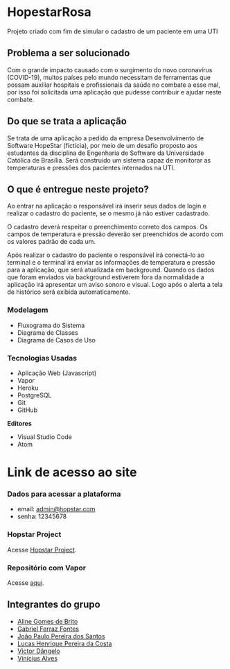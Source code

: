 # HopestarRosa
Projeto criado com fim de simular o cadastro de um paciente em uma UTI

## Problema a ser solucionado

Com o grande impacto causado com o surgimento do novo coronavírus (COVID-19), muitos países pelo mundo necessitam de ferramentas que possam auxiliar hospitais e profissionais da saúde no combate a esse mal, por isso foi solicitada uma aplicação que pudesse contribuir e ajudar neste combate.

## Do que se trata a aplicação

Se trata de uma aplicação a pedido da empresa Desenvolvimento de Software HopeStar (fictícia), por meio de um desafio proposto aos estudantes da disciplina de Engenharia de Software da Universidade Católica de Brasília. Será construido um sistema capaz de monitorar as temperaturas e pressões dos pacientes internados na UTI. 

## O que é entregue neste projeto?

Ao entrar na aplicação o responsável irá inserir seus dados de login e realizar o cadastro do paciente, se o mesmo já não estiver cadastrado. 

O cadastro deverá respeitar o preenchimento correto dos campos. Os campos de temperatura e pressão deverão ser preenchidos de acordo com os valores padrão de cada um.

Após realizar o cadastro do paciente o responsável irá conectá-lo ao terminal e o terminal irá enviar as informações de temperatura e pressão para a aplicação, que será atualizada em background. 
Quando os dados que foram enviados via background estiverem fora da normalidade a aplicação irá apresentar um aviso sonoro e visual.
Logo após o alerta a tela de histórico será exibida automaticamente.

### Modelagem
- Fluxograma do Sistema
- Diagrama de Classes
- Diagrama de Casos de Uso

### Tecnologias Usadas
- Aplicação Web (Javascript)
- Vapor
- Heroku
- PostgreSQL
- Git
- GitHub

**Editores**
- Visual Studio Code
- Atom

# Link de acesso ao site
### Dados para acessar a plataforma
- email: admin@hopstar.com
- senha: 12345678

### Hopstar Project
Acesse [Hopstar Project](https://jppsantos.github.io/HopestarRosa/html/).


### Repositório com Vapor
Acesse [aqui](https://github.com/lhcosta/Vapor-ProjetoHopStar).

## Integrantes do grupo
- [Aline Gomes de Brito](https://github.com/gomesalineagb)
- [Gabriel Ferraz Fontes](https://github.com/FerrazFerrara)
- [João Paulo Pereira dos Santos](https://github.com/jppsantos)
- [Lucas Henrique Pereira da Costa](https://github.com/lhcosta)
- [Victor Dângelo](https://github.com/TerrasterD)
- [Vinícius Alves](https://github.com/vinancius)
